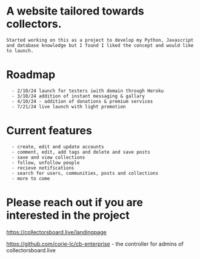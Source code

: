 # A website tailored towards collectors.
    Started working on this as a project to develop my Python, Javascript and database knowledge but I found I liked the concept and would like to launch.

  # Roadmap
      - 2/10/24 launch for testers iwith domain through Heroku
      - 3/10/24 addition of instant messaging & gallary
      - 4/10/24 - addition of donations & premium services
      - 7/21/24 live launch with light promotion

  # Current features
      - create, edit and update accounts
      - comment, edit, add tags and delete and save posts
      - save and view collections
      - follow, unfollow people
      - recieve notifications
      - search for users, communities, posts and collections
      - more to come

  # Please reach out if you are interested in the project
      
https://collectorsboard.live/landingpage

https://github.com/corie-lc/cb-enterprise -  the controller for admins of collectorsboard.live
